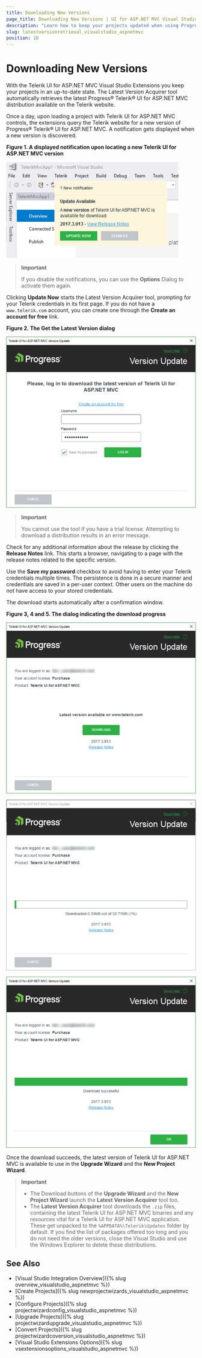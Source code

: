 ```yaml
---
title: Downloading New Versions
page_title: Downloading New Versions | UI for ASP.NET MVC Visual Studio Integration
description: "Learn how to keep your projects updated when using Progress&reg; Telerik&reg; UI for ASP.NET MVC."
slug: latestversionretrieval_visualstudio_aspnetmvc
position: 10
---
```


# Downloading New Versions

With the Telerik UI for ASP.NET MVC Visual Studio Extensions you keep your projects in an up-to-date state. The Latest Version Acquirer tool automatically retrieves the latest Progress&reg; Telerik&reg; UI for ASP.NET MVC distribution available on the Telerik website.

Once a day, upon loading a project with Telerik UI for ASP.NET MVC controls, the extensions query the Telerik website for a new version of Progress&reg; Telerik&reg; UI for ASP.NET MVC. A notification gets displayed when a new version is discovered.

**Figure 1. A displayed notification upon locating a new Telerik UI for ASP.NET MVC version**

![Notification](images/notification.png)

> **Important**
>
> If you disable the notifications, you can use the **Options** Dialog to activate them again.

Clicking **Update Now** starts the Latest Version Acquirer tool, prompting for your Telerik credentials in its first page. If you do not have a `www.telerik.com` account, you can create one through the **Create an account for free** link.

**Figure 2. The Get the Latest Version dialog**

![Get latest version](images/lva1.png)

> **Important**
>
> You cannot use the tool if you have a trial license. Attempting to download a distribution results in an error message.

Check for any additional information about the release by clicking the **Release Notes** link. This starts a browser, navigating to a page with the release notes related to the specific version.

Use the **Save my password** checkbox to avoid having to enter your Telerik credentials multiple times. The persistence is done in a secure manner and credentials are saved in a per-user context. Other users on the machine do not have access to your stored credentials.

The download starts automatically after a confirmation window.

**Figure 3, 4 and 5. The dialog indicating the download progress**

![Get latest version](images/lva2.png)

![Get latest version](images/lva3.png)

![Get latest version](images/lva4.png)

Once the download succeeds, the latest version of Telerik UI for ASP.NET MVC is available to use in the **Upgrade Wizard** and the **New Project Wizard**.

> **Important**
> * The Download buttons of the **Upgrade Wizard** and the **New Project Wizard** launch the **Latest Version Acquirer** tool too.
> * The **Latest Version Acquirer** tool downloads the `.zip` files, containing the latest Telerik UI for ASP.NET MVC binaries and any resources vital for a Telerik UI for ASP.NET MVC application. These get unpacked to the `%APPDATA%\Telerik\Updates` folder by default. If you find the list of packages offered too long and you do not need the older versions, close the Visual Studio and use the Windows Explorer to delete these distributions.

## See Also

* [Visual Studio Integration Overview]({% slug overview_visualstudio_aspnetmvc %})
* [Create Projects]({% slug newprojectwizards_visualstudio_aspnetmvc %})
* [Configure Projects]({% slug projectwizardconfig_visualstudio_aspnetmvc %})
* [Upgrade Projects]({% slug projectwizardupgrade_visualstudio_aspnetmvc %})
* [Convert Projects]({% slug projectwizardcoversion_visualstudio_aspnetmvc %})
* [Visual Studio Extensions Options]({% slug vsextensionsoptions_visualstudio_aspnetmvc %})
